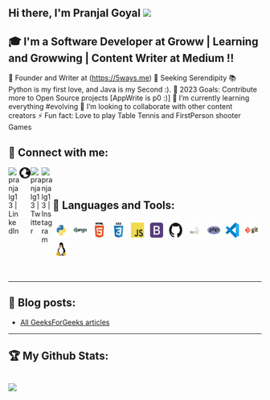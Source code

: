 ## Hi there, I'm Pranjal Goyal <img src="https://raw.githubusercontent.com/MartinHeinz/MartinHeinz/master/wave.gif" width="30px">



## 🎓 I'm a Software Developer at Groww | Learning and Growwing | Content Writer at Medium !!

📄 Founder and Writer at (https://5ways.me)
🔭 Seeking Serendipity
📚 Python is my first love, and Java is my Second :).
🥅 2023 Goals: Contribute more to Open Source projects [AppWrite is p0 :)]
🌱 I’m currently learning everything #evolving
👯 I’m looking to collaborate with other content creators
⚡ Fun fact: Love to play Table Tennis and FirstPerson shooter Games


## :email: Connect with me:

[<img align="left" alt="pranjalg13 | LinkedIn" width="22px" src="https://cdn.jsdelivr.net/npm/simple-icons@v3/icons/linkedin.svg" />][linkedin]
[<img align="left" alt="pranjalg13.com" width="22px" src="https://raw.githubusercontent.com/iconic/open-iconic/master/svg/globe.svg" />][website]
[<img align="left" alt="pranjalg13 | Twitter" width="22px" src="https://cdn.jsdelivr.net/npm/simple-icons@v3/icons/twitter.svg" />][twitter]
[<img align="left" alt="pranjalg13 | Instagram" width="22px" src="https://cdn.jsdelivr.net/npm/simple-icons@v3/icons/instagram.svg" />][instagram]

<br />
<br />

## 🧰 Languages and Tools:

<p align="left">
<img src="https://raw.githubusercontent.com/github/explore/80688e429a7d4ef2fca1e82350fe8e3517d3494d/topics/python/python.png" alt="Python" height="30" width="26" style="vertical-align:top; margin:4px">
<img src="https://raw.githubusercontent.com/github/explore/80688e429a7d4ef2fca1e82350fe8e3517d3494d/topics/django/django.png" alt="Django" height="30" width="26" style="vertical-align:top; margin:4px">
<img src="https://raw.githubusercontent.com/github/explore/80688e429a7d4ef2fca1e82350fe8e3517d3494d/topics/html/html.png" alt="Html" height="30" width="26" style="vertical-align:top; margin:4px">
<img src="https://raw.githubusercontent.com/github/explore/80688e429a7d4ef2fca1e82350fe8e3517d3494d/topics/css/css.png" alt="Css" height="30" width="26" style="vertical-align:top; margin:4px">
<img src="https://raw.githubusercontent.com/github/explore/80688e429a7d4ef2fca1e82350fe8e3517d3494d/topics/javascript/javascript.png" alt="Javascript" height="30" width="26" style="vertical-align:top; margin:4px">
<img src="https://raw.githubusercontent.com/github/explore/80688e429a7d4ef2fca1e82350fe8e3517d3494d/topics/bootstrap/bootstrap.png" alt="Bootstrap" height="30" width="26" style="vertical-align:top; margin:4px">
<img src="https://raw.githubusercontent.com/github/explore/78df643247d429f6cc873026c0622819ad797942/topics/github/github.png" alt="Github" height="30" width="26" style="vertical-align:top; margin:4px">
<img src="https://raw.githubusercontent.com/github/explore/80688e429a7d4ef2fca1e82350fe8e3517d3494d/topics/mysql/mysql.png" alt="MySQL" height="30" width="26" style="vertical-align:top; margin:4px">
<img src="https://raw.githubusercontent.com/github/explore/80688e429a7d4ef2fca1e82350fe8e3517d3494d/topics/php/php.png" alt="PHP" height="30" width="26" style="vertical-align:top; margin:4px">
<img src="https://raw.githubusercontent.com/github/explore/80688e429a7d4ef2fca1e82350fe8e3517d3494d/topics/visual-studio-code/visual-studio-code.png" alt="VSCode" height="30" width="26" style="vertical-align:top; margin:4px">
<img src="https://raw.githubusercontent.com/github/explore/80688e429a7d4ef2fca1e82350fe8e3517d3494d/topics/git/git.png" alt="Git" height="30" width="26" style="vertical-align:top; margin:4px">
<img src="https://raw.githubusercontent.com/github/explore/80688e429a7d4ef2fca1e82350fe8e3517d3494d/topics/linux/linux.png" alt="Linux" height="30" width="26" style="vertical-align:top; margin:4px">
</p>
<br />

---

## :blue_book: Blog posts:
- [All GeeksForGeeks articles](https://auth.geeksforgeeks.org/user/PranjalGoyal/articles)

---
## :trophy: My Github Stats:


</br>

<div>
<a href="https://github-readme-stats.vercel.app/api?username=pranjalg13&count_private=true&show_icons=true&theme=tokyonight">
  <img  align="left" src="https://github-readme-stats.vercel.app/api?username=pranjalg13&count_private=true&show_icons=true&theme=tokyonight" />
</a>

</div>

<!-- 
<details>
  <summary> GitHub Stats</summary>
  <img align="left" alt="pranjalg13 GitHub Stats" src="https://github-readme-stats.pranjalg13.vercel.app/api?username=pranjalg13&show_icons=true&hide_border=true&theme=tokyonight" />

</details> -->

[website]: https://pranjalg13.github.io/MyCv/
[linkedin]: https://www.linkedin.com/in/pranjal-goyal-9b911b170/
[twitter]: https://twitter.com/pranjalgoyal13
[instagram]: https://www.instagram.com/pranjalgoyal13/
